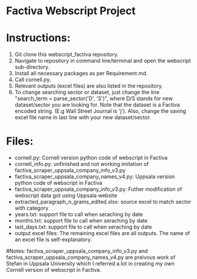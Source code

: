 # Factiva Webscript Project

# Instructions:

1. Git clone this webscript_factiva repository.
2. Navigate to repository in command line/terminal and open the webscript sub-directory.
3. Install all necessary packages as per Requirement.md.
4. Call cornell.py.
5. Relevant outputs (excel files) are also listed in the repository.
6. To change searching sector or dataset, just change the line "search_term = parse_sector('D', 'S')", where D/S stands for new dataset/sector you are looking for. Note that the dataset is a Factiva encoded string. (E.g Wall Street Journal is 'j'). Also, change the saving excel file name in last line with your new dataset/sector.

# Files:
* cornell.py: Cornell version python code of webscript in Factiva
* cornell_info.py: unfinished and not working imitation of factiva_scraper_uppsala_company_info_v3.py
* factiva_scraper_uppsala_company_names_v4.py: Uppsala version python code of webscript in Factiva
* factiva_scraper_uppsala_company_info_v3.py: Futher modification of webscript data got using Uppsala website
* extracted_paragraph_n_grams_edited.xlsx: source excel to match sector with category
* years.txt: support file to call when seraching by date
* months.txt: support file to call when seraching by date
* last_days.txt: support file to call when seraching by date
* output excel files: The remaining excel files are all outputs. The name of an excel file is self-explanatory.

#Notes:
factiva_scraper_uppsala_company_info_v3.py and factiva_scraper_uppsala_company_names_v4.py are preivous work of Stefan in Uppsala University which I referred a lot in creating my own Cornell version of webscript in Factiva.
